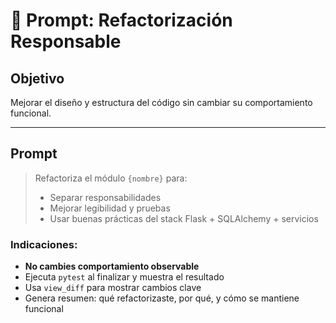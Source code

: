 # 🧱 Prompt: Refactorización Responsable

## Objetivo
Mejorar el diseño y estructura del código sin cambiar su comportamiento funcional.

---

## Prompt
> Refactoriza el módulo `{nombre}` para:
> - Separar responsabilidades
> - Mejorar legibilidad y pruebas
> - Usar buenas prácticas del stack Flask + SQLAlchemy + servicios

### Indicaciones:
- **No cambies comportamiento observable**
- Ejecuta `pytest` al finalizar y muestra el resultado
- Usa `view_diff` para mostrar cambios clave
- Genera resumen: qué refactorizaste, por qué, y cómo se mantiene funcional
